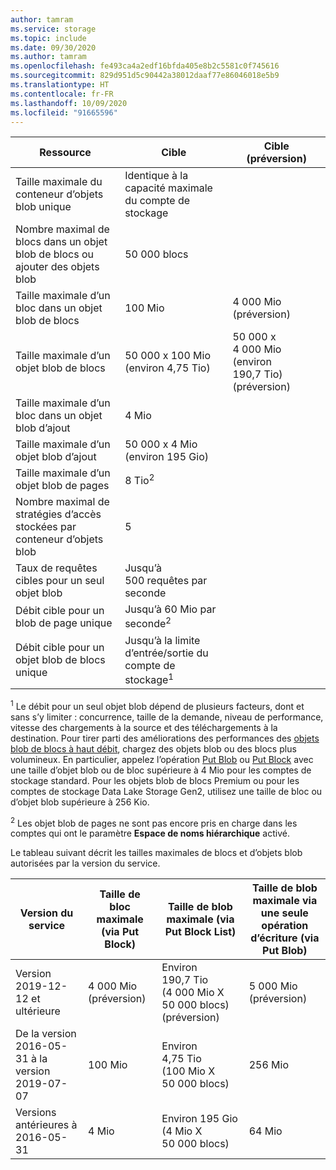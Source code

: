 ```yaml
---
author: tamram
ms.service: storage
ms.topic: include
ms.date: 09/30/2020
ms.author: tamram
ms.openlocfilehash: fe493ca4a2edf16bfda405e8b2c5581c0f745616
ms.sourcegitcommit: 829d951d5c90442a38012daaf77e86046018e5b9
ms.translationtype: HT
ms.contentlocale: fr-FR
ms.lasthandoff: 10/09/2020
ms.locfileid: "91665596"
---
```

| Ressource | Cible | Cible (préversion) |
|-|-|-|
| Taille maximale du conteneur d’objets blob unique | Identique à la capacité maximale du compte de stockage |  |
| Nombre maximal de blocs dans un objet blob de blocs ou ajouter des objets blob | 50 000 blocs |  |
| Taille maximale d’un bloc dans un objet blob de blocs | 100 Mio | 4 000 Mio (préversion) |
| Taille maximale d’un objet blob de blocs | 50 000 x 100 Mio (environ 4,75 Tio) | 50 000 x 4 000 Mio (environ 190,7 Tio) (préversion) |
| Taille maximale d’un bloc dans un objet blob d’ajout | 4 Mio |  |
| Taille maximale d’un objet blob d’ajout | 50 000 x 4 Mio (environ 195 Gio) |  |
| Taille maximale d’un objet blob de pages | 8 Tio<sup>2</sup> |  |
| Nombre maximal de stratégies d’accès stockées par conteneur d’objets blob | 5 |  |
| Taux de requêtes cibles pour un seul objet blob | Jusqu’à 500 requêtes par seconde |  |
| Débit cible pour un blob de page unique | Jusqu’à 60 Mio par seconde<sup>2</sup> |  |
| Débit cible pour un objet blob de blocs unique | Jusqu’à la limite d’entrée/sortie du compte de stockage<sup>1</sup> |  |

<sup>1</sup> Le débit pour un seul objet blob dépend de plusieurs facteurs, dont et sans s’y limiter : concurrence, taille de la demande, niveau de performance, vitesse des chargements à la source et des téléchargements à la destination. Pour tirer parti des améliorations des performances des [objets blob de blocs à haut débit](https://azure.microsoft.com/blog/high-throughput-with-azure-blob-storage/), chargez des objets blob ou des blocs plus volumineux. En particulier, appelez l’opération [Put Blob](/rest/api/storageservices/put-blob) ou [Put Block](/rest/api/storageservices/put-block) avec une taille d’objet blob ou de bloc supérieure à 4 Mio pour les comptes de stockage standard. Pour les objets blob de blocs Premium ou pour les comptes de stockage Data Lake Storage Gen2, utilisez une taille de bloc ou d’objet blob supérieure à 256 Kio.

<sup>2</sup> Les objet blob de pages ne sont pas encore pris en charge dans les comptes qui ont le paramètre **Espace de noms hiérarchique** activé.

Le tableau suivant décrit les tailles maximales de blocs et d’objets blob autorisées par la version du service.

| Version du service | Taille de bloc maximale (via Put Block) | Taille de blob maximale (via Put Block List) | Taille de blob maximale via une seule opération d’écriture (via Put Blob) |
|-|-|-|-|
| Version 2019-12-12 et ultérieure | 4 000 Mio (préversion) | Environ 190,7 Tio (4 000 Mio X 50 000 blocs) (préversion) | 5 000 Mio (préversion) |
| De la version 2016-05-31 à la version 2019-07-07 | 100 Mio | Environ 4,75 Tio (100 Mio X 50 000 blocs) | 256 Mio |
| Versions antérieures à 2016-05-31 | 4 Mio | Environ 195 Gio (4 Mio X 50 000 blocs) | 64 Mio |
